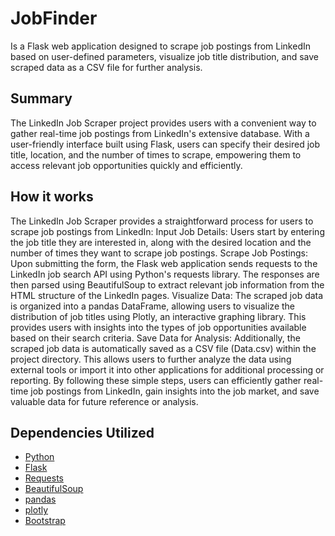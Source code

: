 # JobFinder
Is a Flask web application designed to scrape job postings from LinkedIn based on user-defined parameters, visualize job title distribution, and save scraped data as a CSV file for further analysis.

## Summary 
The LinkedIn Job Scraper project provides users with a convenient way to gather real-time job postings from LinkedIn's extensive database. With a user-friendly interface built using Flask, users can specify their desired job title, location, and the number of times to scrape, empowering them to access relevant job opportunities quickly and efficiently.

## How it works
The LinkedIn Job Scraper provides a straightforward process for users to scrape job postings from LinkedIn: 
Input Job Details: Users start by entering the job title they are interested in, along with the desired location and the number of times they want to scrape job postings. Scrape Job Postings: Upon submitting the form, the Flask web application sends requests to the LinkedIn job search API using Python's requests library. The responses are then parsed using BeautifulSoup to extract relevant job information from the HTML structure of the LinkedIn pages. Visualize Data: The scraped job data is organized into a pandas DataFrame, allowing users to visualize the distribution of job titles using Plotly, an interactive graphing library. This provides users with insights into the types of job opportunities available based on their search criteria. Save Data for Analysis: Additionally, the scraped job data is automatically saved as a CSV file (Data.csv) within the project directory. This allows users to further analyze the data using external tools or import it into other applications for additional processing or reporting.
By following these simple steps, users can efficiently gather real-time job postings from LinkedIn, gain insights into the job market, and save valuable data for future reference or analysis.

## Dependencies Utilized
- [Python](https://www.python.org)
- [Flask](https://flask.palletsprojects.com/en/1.1.x/)
- [Requests](https://pypi.org/project/requests/)
- [BeautifulSoup](https://pypi.org/project/beautifulsoup4/)
- [pandas](https://pypi.org/project/pandas/)
- [plotly](https://plotly.com/python/)
- [Bootstrap](https://getbootstrap.com/)

